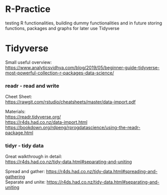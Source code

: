 # R-Practice
testing R functionalities, building dummy functionalities and in future storing functions, packages and graphs for later use
Tidyverse

# Tidyverse
  
Small useful overview:  
https://www.analyticsvidhya.com/blog/2019/05/beginner-guide-tidyverse-most-powerful-collection-r-packages-data-science/
  
### readr - read and write
Cheet Sheet:  
https://rawgit.com/rstudio/cheatsheets/master/data-import.pdf
  
Materials:  
https://readr.tidyverse.org/  
https://r4ds.had.co.nz/data-import.html  
https://bookdown.org/rdpeng/rprogdatascience/using-the-readr-package.html  

### tidyr - tidy data

Great walkthrough in detail:  
https://r4ds.had.co.nz/tidy-data.html#separating-and-uniting
  
Spread and gather: https://r4ds.had.co.nz/tidy-data.html#spreading-and-gathering  
Separate and unite: https://r4ds.had.co.nz/tidy-data.html#separating-and-uniting  
